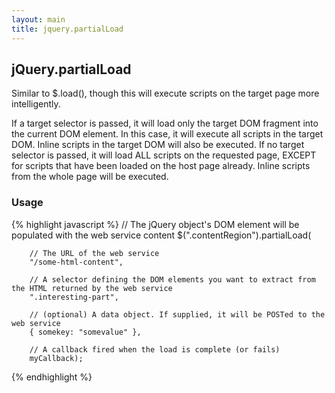 ```yaml
---
layout: main
title: jquery.partialLoad
---
```


## jQuery.partialLoad

Similar to $.load(), though this will execute scripts on the target page more intelligently.

If a target selector is passed, it will load only the target DOM fragment into the current DOM element.
In this case, it will execute all scripts in the target DOM. Inline scripts in the target DOM will also be executed.
If no target selector is passed, it will load ALL scripts on the requested page, 
EXCEPT for scripts that have been loaded on the host page already.
Inline scripts from the whole page will be executed.

### Usage

{% highlight javascript %}
    // The jQuery object's DOM element will be populated with the web service content
    $(".contentRegion").partialLoad( 

        // The URL of the web service
        "/some-html-content", 

        // A selector defining the DOM elements you want to extract from the HTML returned by the web service
        ".interesting-part", 

        // (optional) A data object. If supplied, it will be POSTed to the web service
        { somekey: "somevalue" }, 

        // A callback fired when the load is complete (or fails)
        myCallback); 
{% endhighlight %}